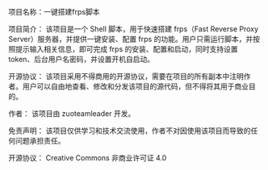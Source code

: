 项目名称：一键搭建frps脚本

项目简介：
该项目是一个 Shell 脚本，用于快速搭建 frps（Fast Reverse Proxy Server）服务器，并提供一键安装、配置 frps 的功能。用户只需运行脚本，并按照提示输入相关信息，即可完成 frps 的安装、配置和启动，同时支持设置 token、后台用户名密码，并设置开机自启动。

开源协议：
该项目采用不得商用的开源协议，需要在项目的所有副本中注明作者。用户可以自由地查看、修改和分发该项目的源代码，但不得将其用于商业目的。

作者：
该项目由 zuoteamleader 开发。

免责声明：
该项目仅供学习和技术交流使用，作者不对因使用该项目而导致的任何问题承担责任。

开源协议： Creative Commons 非商业许可证 4.0
